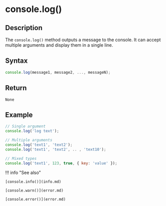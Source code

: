 # console.log()

## Description
The `console.log()` method outputs a message to the console. It can accept multiple arguments and display them in a single line.

## Syntax
``` javascript
console.log(message1, message2, ..., messageN);
``` 
## Return
`None`

## Example
``` javascript linenums="1"
// Single argument
console.log('log text');

// Multiple arguments
console.log('text1', 'text2');
console.log('text1', 'text2', .. , 'text10');

// Mixed types
console.log('text1', 123, true, { key: 'value' });
``` 

!!! info "See also"

    [console.info()](info.md)
	
	[console.warn()](error.md)
	
	[console.error()](error.md)
